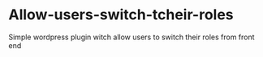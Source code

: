 # Allow-users-switch-tcheir-roles
Simple wordpress plugin witch allow users to switch their roles  from front end 
